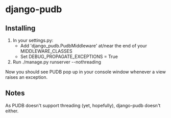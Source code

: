 django-pudb
===========

Installing
----------

1. In your settings.py:
   - Add 'django_pudb.PudbMiddleware' at/near the end of your MIDDLEWARE_CLASSES
   - Set DEBUG_PROPAGATE_EXCEPTIONS = True
2. Run ./manage.py runserver --nothreading

Now you should see PUDB pop up in your console window whenever a view 
raises an exception.

Notes
-----

As PUDB doesn't support threading (yet, hopefully), django-pudb doesn't either.
